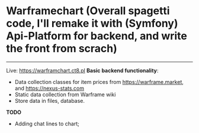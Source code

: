 # Warframechart (Overall spagetti code, I'll remake it with (Symfony) Api-Platform for backend, and write the front from scrach)
----------------------------
Live: https://warframchart.ct8.pl
**Basic backend functionality**:
- Data collection classes for item prices from https://warframe.market, and https://nexus-stats.com
- Static data collection from Warframe wiki
- Store data in files, database.

**TODO**
 - Adding chat lines to chart;
